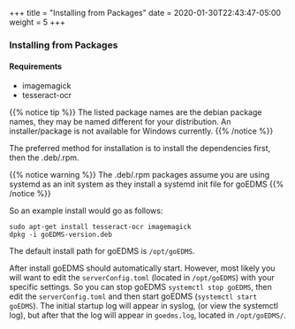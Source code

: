 +++
title = "Installing from Packages"
date = 2020-01-30T22:43:47-05:00
weight = 5
+++


### Installing from Packages

#### Requirements

* imagemagick
* tesseract-ocr

{{% notice tip %}}
The listed package names are the debian package names, they may be named different for your distribution.  An installer/package is not available for Windows currently.
{{% /notice %}}

The preferred method for installation is to install the dependencies first, then the .deb/.rpm.  

{{% notice warning %}}
The .deb/.rpm packages assume you are using systemd as an init system as they install a systemd init file for goEDMS
{{% /notice %}}

So an example install would go as follows:

```shell
sudo apt-get install tesseract-ocr imagemagick
dpkg -i goEDMS-version.deb
```

The default install path for goEDMS is `/opt/goEDMS`.

After install goEDMS should automatically start.  However, most likely you will want to edit the `serverConfig.toml` (located in `/opt/goEDMS`) with your specific settings.  So you can stop goEDMS `systemctl stop goEDMS`, then edit the `serverConfig.toml` and then start goEDMS (`systemctl start goEDMS`).  The initial startup log will appear in syslog, (or view the systemctl log), but after that the log will appear in `goedms.log`, located in `/opt/goEDMS/`.
